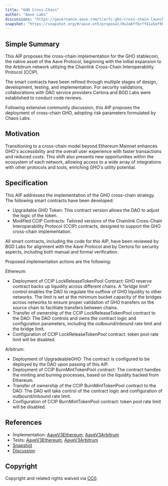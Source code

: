 ```yaml
---
title: "GHO Cross-Chain"
author: "Aave Labs"
discussions: "https://governance.aave.com/t/arfc-gho-cross-chain-launch/17616"
snapshot: "https://snapshot.org/#/aave.eth/proposal/0x2a6ffbcff41a5ef98b7542f99b207af9c1e79e61f859d0a62f3bf52d3280877a"
---
```


## Simple Summary

This AIP proposes the cross-chain implementation for the GHO stablecoin, the native asset of the Aave Protocol, beginning with the initial expansion to the Arbitrum network utilizing the Chainlink Cross-Chain Interoperability Protocol (CCIP).

The smart contracts have been refined through multiple stages of design, development, testing, and implementation. For security validations, collaborations with DAO service providers Certora and BGD Labs were established to conduct code reviews.

Following extensive community discussion, this AIP proposes the deployment of cross-chain GHO, adopting risk parameters formulated by Chaos Labs.

## Motivation

Transitioning to a cross-chain model beyond Ethereum Mainnet enhances GHO's accessibility and the overall user experience with faster transactions and reduced costs. This shift also presents new opportunities within the ecosystem of each network, allowing access to a wide array of integrations with other protocols and tools, enriching GHO's utility potential.

## Specification

This AIP addresses the implementation of the GHO cross-chain strategy. The following smart contracts have been developed:

- Upgradable GHO Token: This contract version allows the DAO to adjust the logic of the token.
- Modified CCIP Contracts: Tailored versions of the Chainlink Cross-Chain Interoperability Protocol (CCIP) contracts, designed to support the GHO cross-chain implementation.

All smart contracts, including the code for this AIP, have been reviewed by BGD Labs for alignment with the Aave Protocol and by Certora for security aspects, including both manual and formal verification.

Proposed implementation actions are the following:

Ethereum:

- Deployment of CCIP LockReleaseTokenPool Contract: GHO reserve contract backs up liquidity across different chains. A "bridge limit" control enables the DAO to regulate the outflow of GHO liquidity to other networks. The limit is set at the minimum bucket capacity of the bridges across networks to ensure proper validation of GHO transfers on the source chain to facilitate transfers between chains.
- Transfer of ownership of the CCIP LockReleaseTokenPool contract to the DAO: The DAO controls and owns the contract logic and configuration parameters, including the outbound/inbound rate limit and the bridge limit.
- Configuration of CCIP LockReleaseTokenPool contract: token pool rate limit will be disabled.

Arbitrum:

- Deployment of UpgradeableGHO: The contract is configured to be deployed by the DAO upon passing of this AIP.
- Deployment of CCIP BurnMintTokenPool contract: The contract handles the minting and burning processes, based on the liquidity backed from Ethereum.
- Transfer of ownership of the CCIP BurnMintTokenPool contract to the DAO: The DAO will take control of the contract logic and configuration of outbound/inbound rate limit.
- Configuration of CCIP BurnMintTokenPool contract: token pool rate limit will be disabled.

## References

- Implementation: [AaveV3Ethereum](https://github.com/bgd-labs/aave-proposals-v3/blob/7725647f98f1ae815c207bf7f3d26f933f538baa/src/20240528_Multi_GHOCrossChainLaunch/AaveV3Ethereum_GHOCrossChainLaunch_20240528.sol), [AaveV3Arbitrum](https://github.com/bgd-labs/aave-proposals-v3/blob/7725647f98f1ae815c207bf7f3d26f933f538baa/src/20240528_Multi_GHOCrossChainLaunch/AaveV3Arbitrum_GHOCrossChainLaunch_20240528.sol)
- Tests: [AaveV3Ethereum](https://github.com/bgd-labs/aave-proposals-v3/blob/7725647f98f1ae815c207bf7f3d26f933f538baa/src/20240528_Multi_GHOCrossChainLaunch/AaveV3Ethereum_GHOCrossChainLaunch_20240528.t.sol), [AaveV3Arbitrum](https://github.com/bgd-labs/aave-proposals-v3/blob/7725647f98f1ae815c207bf7f3d26f933f538baa/src/20240528_Multi_GHOCrossChainLaunch/AaveV3Arbitrum_GHOCrossChainLaunch_20240528.t.sol)
- [Snapshot](https://snapshot.org/#/aave.eth/proposal/0x2a6ffbcff41a5ef98b7542f99b207af9c1e79e61f859d0a62f3bf52d3280877a)
- [Discussion](https://governance.aave.com/t/arfc-gho-cross-chain-launch/17616)

## Copyright

Copyright and related rights waived via [CC0](https://creativecommons.org/publicdomain/zero/1.0/).
